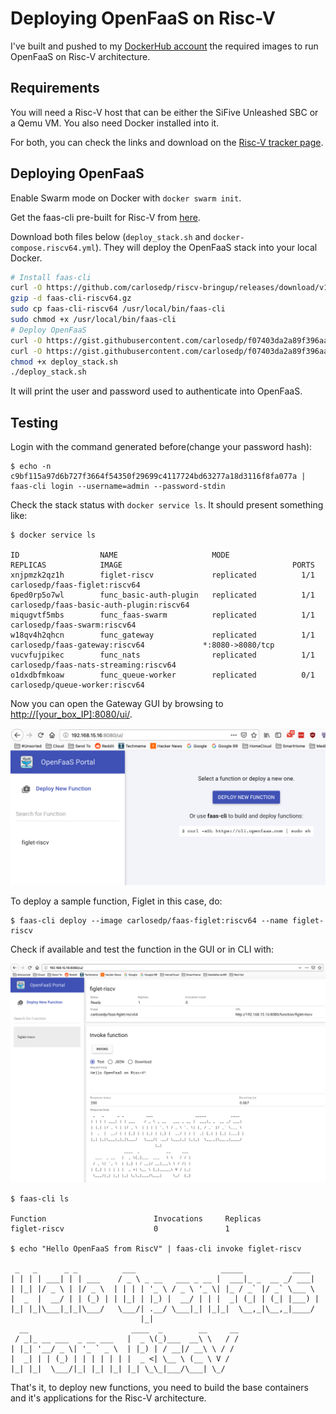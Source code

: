 # Deploying OpenFaaS on Risc-V

I've built and pushed to my [DockerHub account](https://hub.docker.com/r/carlosedp) the required images to run OpenFaaS on Risc-V architecture.

## Requirements

You will need a Risc-V host that can be either the SiFive Unleashed SBC or a Qemu VM. You also need Docker installed into it.

For both, you can check the links and download on the [Risc-V tracker page](https://github.com/carlosedp/riscv-bringup#virtual-machine-pre-built-go-and-docker).

## Deploying OpenFaaS

Enable Swarm mode on Docker with `docker swarm init`.

Get the faas-cli pre-built for Risc-V from [here](https://github.com/carlosedp/riscv-bringup/releases/download/v1.0/faas-cli-riscv64.gz).

Download both files below (`deploy_stack.sh` and `docker-compose.riscv64.yml`). They will deploy the OpenFaaS stack into your local Docker.

```bash
# Install faas-cli
curl -O https://github.com/carlosedp/riscv-bringup/releases/download/v1.0/faas-cli-riscv64.gz
gzip -d faas-cli-riscv64.gz
sudo cp faas-cli-riscv64 /usr/local/bin/faas-cli
sudo chmod +x /usr/local/bin/faas-cli
# Deploy OpenFaaS
curl -O https://gist.githubusercontent.com/carlosedp/f07403da2a89f396aa4a05663f77a2d3/raw/85f3d5441ba7d8f159b85274f50e9c08f6b71f3d/docker-compose.riscv64.yml
curl -O https://gist.githubusercontent.com/carlosedp/f07403da2a89f396aa4a05663f77a2d3/raw/85f3d5441ba7d8f159b85274f50e9c08f6b71f3d/deploy_stack.sh
chmod +x deploy_stack.sh
./deploy_stack.sh
```

It will print the user and password used to authenticate into OpenFaaS.

## Testing

Login with the command generated before(change your password hash):

```
$ echo -n c9bf115a97d6b727f3664f54350f29699c4117724bd63277a18d3116f8fa077a | faas-cli login --username=admin --password-stdin
```

Check the stack status with `docker service ls`. It should present something like:

```
$ docker service ls

ID                  NAME                     MODE                REPLICAS            IMAGE                                      PORTS
xnjpmzk2qz1h        figlet-riscv             replicated          1/1                 carlosedp/faas-figlet:riscv64
6ped0rp5o7wl        func_basic-auth-plugin   replicated          1/1                 carlosedp/faas-basic-auth-plugin:riscv64
miqugvtf5mbs        func_faas-swarm          replicated          1/1                 carlosedp/faas-swarm:riscv64
w18qv4h2qhcn        func_gateway             replicated          1/1                 carlosedp/faas-gateway:riscv64             *:8080->8080/tcp
vucvfujpikec        func_nats                replicated          1/1                 carlosedp/faas-nats-streaming:riscv64
o1dxdbfmkoaw        func_queue-worker        replicated          0/1                 carlosedp/queue-worker:riscv64
```

Now you can open the Gateway GUI by browsing to [http://[your_box_IP]:8080/ui/](http://[your_box_IP]:8080/ui/).

![image](images/portal.png)

To deploy a sample function, Figlet in this case, do:

```
$ faas-cli deploy --image carlosedp/faas-figlet:riscv64 --name figlet-riscv
```

Check if available and test the function in the GUI or in CLI with:

![image](images/func.png)

```
$ faas-cli ls

Function                      	Invocations    	Replicas
figlet-riscv                  	0              	1

$ echo "Hello OpenFaaS from RiscV" | faas-cli invoke figlet-riscv

 _   _      _ _          ___                   _____           ____
| | | | ___| | | ___    / _ \ _ __   ___ _ __ |  ___|_ _  __ _/ ___|
| |_| |/ _ \ | |/ _ \  | | | | '_ \ / _ \ '_ \| |_ / _` |/ _` \___ \
|  _  |  __/ | | (_) | | |_| | |_) |  __/ | | |  _| (_| | (_| |___) |
|_| |_|\___|_|_|\___/   \___/| .__/ \___|_| |_|_|  \__,_|\__,_|____/
                             |_|
  __                       ____  _        __     __
 / _|_ __ ___  _ __ ___   |  _ \(_)___  __\ \   / /
| |_| '__/ _ \| '_ ` _ \  | |_) | / __|/ __\ \ / /
|  _| | | (_) | | | | | | |  _ <| \__ \ (__ \ V /
|_| |_|  \___/|_| |_| |_| |_| \_\_|___/\___| \_/

```

That's it, to deploy new functions, you need to build the base containers and it's applications for the Risc-V architecture.
